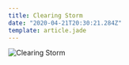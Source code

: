 ```yaml
---
title: Clearing Storm
date: "2020-04-21T20:30:21.284Z"
template: article.jade
---
```


![Clearing Storm](animation-2020-04-21_16-29-36-2.gif)

